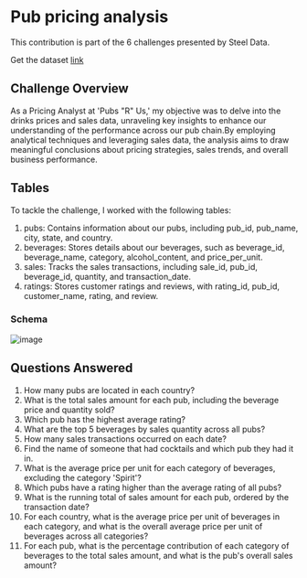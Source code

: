 # Pub pricing analysis
This contribution is part of the 6 challenges presented by Steel Data.

Get the dataset [link](https://www.steeldata.org.uk/sql5.html)

## Challenge Overview
As a Pricing Analyst at 'Pubs "R" Us,' my objective was to delve into the drinks prices and sales data, unraveling key insights to enhance our understanding of the performance across our pub chain.By employing analytical techniques and leveraging sales data, the analysis aims to draw meaningful conclusions about pricing strategies, sales trends, and overall business performance.

## Tables
To tackle the challenge, I worked with the following tables:
1. pubs: Contains information about our pubs, including pub_id, pub_name, city, state, and country.
2. beverages: Stores details about our beverages, such as beverage_id, beverage_name, category, alcohol_content, and price_per_unit.
3. sales: Tracks the sales transactions, including sale_id, pub_id, beverage_id, quantity, and transaction_date.
4. ratings: Stores customer ratings and reviews, with rating_id, pub_id, customer_name, rating, and review.

### Schema
![image](https://github.com/SharvananB0510/Steel_challenge-5/assets/69303949/3ff196c5-f872-404e-927f-b091c36a1f21)

## Questions Answered

1.	How many pubs are located in each country?
2.	What is the total sales amount for each pub, including the beverage price and quantity sold?
3.	Which pub has the highest average rating?
4.	What are the top 5 beverages by sales quantity across all pubs?
5.	How many sales transactions occurred on each date?
6.	Find the name of someone that had cocktails and which pub they had it in.
7.	What is the average price per unit for each category of beverages, excluding the category 'Spirit'?
8.	Which pubs have a rating higher than the average rating of all pubs?
9.	What is the running total of sales amount for each pub, ordered by the transaction date?
10.	For each country, what is the average price per unit of beverages in each category, and what is the overall average price per unit of beverages across all categories?
11.	For each pub, what is the percentage contribution of each category of beverages to the total sales amount, and what is the pub's overall sales amount?
